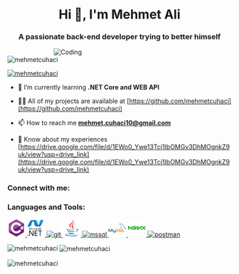 <h1 align="center">Hi 👋, I'm Mehmet Ali</h1>
<h3 align="center">A passionate back-end developer trying to better himself</h3>
<img align="right" alt="Coding" width="400" src="[https://i.pinimg.com/originals/7f/7f/28/7f7f2882899755a705a2953b6fcfc263.gif](https://cdn.dribbble.com/users/1708950/screenshots/4188877/developer_med.gif)">
<p align="left"> <img src="https://komarev.com/ghpvc/?username=mehmetcuhaci&label=Profile%20views&color=0e75b6&style=flat" alt="mehmetcuhaci" /> </p>

<p align="left"> <a href="https://github.com/ryo-ma/github-profile-trophy"><img src="https://github-profile-trophy.vercel.app/?username=mehmetcuhaci" alt="mehmetcuhaci" /></a> </p>

- 🌱 I’m currently learning **.NET Core and WEB API**

- 👨‍💻 All of my projects are available at [https://github.com/mehmetcuhaci](https://github.com/mehmetcuhaci)

- 📫 How to reach me **mehmet.cuhaci10@gmail.com**

- 📄 Know about my experiences [https://drive.google.com/file/d/1EWo0_Ywe13Tcj1IbOMGv3DhMOgnkZ9uk/view?usp=drive_link](https://drive.google.com/file/d/1EWo0_Ywe13Tcj1IbOMGv3DhMOgnkZ9uk/view?usp=drive_link)

<h3 align="left">Connect with me:</h3>
<p align="left">
</p>

<h3 align="left">Languages and Tools:</h3>
<p align="left"> <a href="https://www.w3schools.com/cs/" target="_blank" rel="noreferrer"> <img src="https://raw.githubusercontent.com/devicons/devicon/master/icons/csharp/csharp-original.svg" alt="csharp" width="40" height="40"/> </a> <a href="https://dotnet.microsoft.com/" target="_blank" rel="noreferrer"> <img src="https://raw.githubusercontent.com/devicons/devicon/master/icons/dot-net/dot-net-original-wordmark.svg" alt="dotnet" width="40" height="40"/> </a> <a href="https://git-scm.com/" target="_blank" rel="noreferrer"> <img src="https://www.vectorlogo.zone/logos/git-scm/git-scm-icon.svg" alt="git" width="40" height="40"/> </a> <a href="https://www.java.com" target="_blank" rel="noreferrer"> <img src="https://raw.githubusercontent.com/devicons/devicon/master/icons/java/java-original.svg" alt="java" width="40" height="40"/> </a> <a href="https://www.microsoft.com/en-us/sql-server" target="_blank" rel="noreferrer"> <img src="https://www.svgrepo.com/show/303229/microsoft-sql-server-logo.svg" alt="mssql" width="40" height="40"/> </a> <a href="https://www.mysql.com/" target="_blank" rel="noreferrer"> <img src="https://raw.githubusercontent.com/devicons/devicon/master/icons/mysql/mysql-original-wordmark.svg" alt="mysql" width="40" height="40"/> </a> <a href="https://www.nginx.com" target="_blank" rel="noreferrer"> <img src="https://raw.githubusercontent.com/devicons/devicon/master/icons/nginx/nginx-original.svg" alt="nginx" width="40" height="40"/> </a> <a href="https://postman.com" target="_blank" rel="noreferrer"> <img src="https://www.vectorlogo.zone/logos/getpostman/getpostman-icon.svg" alt="postman" width="40" height="40"/> </a> </p>

<p><img align="left" src="https://github-readme-stats.vercel.app/api/top-langs?username=mehmetcuhaci&show_icons=true&locale=en&layout=compact" alt="mehmetcuhaci" /></p>

<p>&nbsp;<img align="center" src="https://github-readme-stats.vercel.app/api?username=mehmetcuhaci&show_icons=true&locale=en" alt="mehmetcuhaci" /></p>

<p><img align="center" src="https://github-readme-streak-stats.herokuapp.com/?user=mehmetcuhaci&" alt="mehmetcuhaci" /></p>

